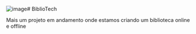 ![image](https://github.com/luizpianooficial/BiblioTech/assets/44480258/4698ecef-ce5c-4a86-b66c-148cbff1aa0b)# BiblioTech

Mais um projeto em andamento onde estamos criando um biblioteca online e offline 

